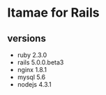 # Itamae for Rails

## versions
- ruby 2.3.0
- rails 5.0.0.beta3
- nginx 1.8.1
- mysql 5.6
- nodejs 4.3.1
